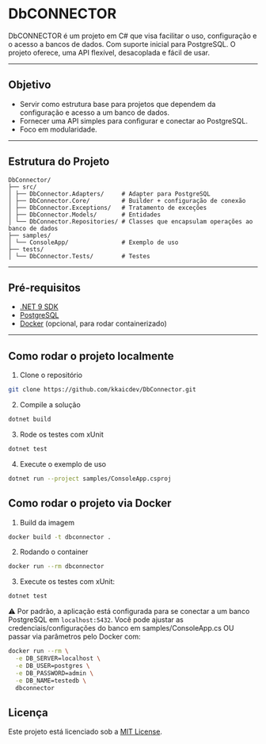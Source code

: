 ﻿# DbCONNECTOR

DbCONNECTOR é um projeto em C# que visa facilitar o uso, configuração e o acesso a bancos de dados.
Com suporte inicial para PostgreSQL. O projeto oferece, uma API flexível, desacoplada e fácil de usar.

---

## Objetivo

- Servir como estrutura base para projetos que dependem da configuração e acesso a um banco de dados.
- Fornecer uma API simples para configurar e conectar ao PostgreSQL.  
- Foco em modularidade.

---

## Estrutura do Projeto

```
DbConnector/
├── src/					
│ ├── DbConnector.Adapters/     # Adapter para PostgreSQL
│ ├── DbConnector.Core/		    # Builder + configuração de conexão
│ ├── DbConnector.Exceptions/   # Tratamento de exceções
│ ├── DbConnector.Models/       # Entidades
│ └── DbConnector.Repositories/ # Classes que encapsulam operações ao banco de dados
├── samples/				
│ └── ConsoleApp/			    # Exemplo de uso
├── tests/					
│ └── DbConnector.Tests/	    # Testes
```

---

## Pré-requisitos

- [.NET 9 SDK](https://dotnet.microsoft.com/download)  
- [PostgreSQL](https://www.postgresql.org/download/)
- [Docker](https://www.docker.com/) (opcional, para rodar containerizado)

---

## Como rodar o projeto localmente

1. Clone o repositório

```bash
git clone https://github.com/kkaicdev/DbConnector.git
```

2. Compile a solução

```bash
dotnet build
```

3. Rode os testes com xUnit
```bash
dotnet test
```

4. Execute o exemplo de uso

```bash
dotnet run --project samples/ConsoleApp.csproj
```

## Como rodar o projeto via Docker

1. Build da imagem

```bash
docker build -t dbconnector .
```

2. Rodando o container

```bash
docker run --rm dbconnector
```

3. Execute os testes com xUnit:

```bash
dotnet test
```

⚠️ Por padrão, a aplicação está configurada para se conectar a um banco PostgreSQL em `localhost:5432`.
Você pode ajustar as credenciais/configurações do banco em samples/ConsoleApp.cs OU passar via parâmetros pelo Docker com:

```bash
docker run --rm \
  -e DB_SERVER=localhost \
  -e DB_USER=postgres \
  -e DB_PASSWORD=admin \
  -e DB_NAME=testedb \
  dbconnector
```

## Licença

Este projeto está licenciado sob a [MIT License](LICENSE).
